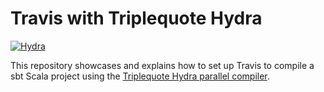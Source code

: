 # Travis with Triplequote Hydra
[![Hydra](https://img.shields.io/badge/%22%22%22%7CHydra-4%20cpus-brightgreen.svg)](https://www.triplequote.com/hydra)

This repository showcases and explains how to set up Travis to compile a sbt Scala project using the [Triplequote Hydra parallel compiler](https://triplequote.com/).

